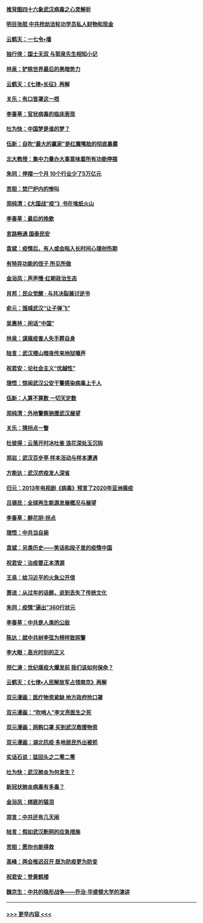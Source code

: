 #### [推背图四十六象武汉病毒之心灵解析](../pages/nsc993/n11911761.md?t=03040232) 
#### [明目张胆 中共抢劫法轮功学员私人财物和现金](../pages/nsc993/n11910262.md?t=03040232) 
#### [云鹤天：一七令▪墙](../pages/nsc993/n11910627.md?t=03040232) 
#### [独行侠：国士无双 与郭泉先生相知小记](../pages/nsc993/n11910613.md?t=03040232) 
#### [林泉：铲除世界最后的黑暗势力](../pages/nsc993/n11909320.md?t=03040232) 
#### [云鹤天：《七律▪长征》再解](../pages/nsc993/n11909327.md?t=03040232) 
#### [关乐：有口皆罩这一捂](../pages/nsc993/n11908393.md?t=03040232) 
#### [李春草：官状病毒的临床表现](../pages/nsc993/n11908339.md?t=03040232) 
#### [吐为快：中国梦是谁的梦？](../pages/nsc993/n11906564.md?t=03040232) 
#### [伍新：自吹“最大的赢家”是红魔嘴脸的彻底暴露](../pages/nsc993/n11906407.md?t=03040232) 
#### [北大教授：集中力量办大事意味着所有功能停摆](../pages/nsc993/n11904800.md?t=03040232) 
#### [朱同：停摆一个月 10个行业少了5万亿元](../pages/nsc993/n11904498.md?t=03040232) 
#### [苦胆：焚尸炉内的惨叫](../pages/nsc993/n11904479.md?t=03040232) 
#### [郑纯清：《大国战“疫”》书在堆纸火山](../pages/nsc993/n11904450.md?t=03040232) 
#### [李春草：最后的挽歌](../pages/nsc993/n11904441.md?t=03040232) 
#### [言路畅通 国泰民安](../pages/nsc993/n11904222.md?t=03040232) 
#### [袁斌：疫情后，有人或会陷入长时间心理创伤期](../pages/nsc993/n11901514.md?t=03040232) 
#### [有特异功能的侄子 所见所做](../pages/nsc993/n11901154.md?t=03040232) 
#### [金浴凤：声声慢‧红朝政治生态](../pages/nsc993/n11899553.md?t=03040232) 
#### [肖邦：民众觉醒 · 与共决裂兼讨逆书](../pages/nsc993/n11898435.md?t=03040232) 
#### [俞元：饿城武汉“让子弹飞”](../pages/nsc993/n11898344.md?t=03040232) 
#### [吴惠林：闲话“中国”](../pages/nsc993/n11898182.md?t=03040232) 
#### [林泉：谋瘟疫害人失手葬自身](../pages/nsc993/n11897892.md?t=03040232) 
#### [陆言：武汉楼山暗夜传来地狱嚎声](../pages/nsc993/n11897033.md?t=03040232) 
#### [祝君安：论社会主义“优越性”](../pages/nsc993/n11897005.md?t=03040232) 
#### [理悟：惊闻武汉公安干警感染病毒上千人](../pages/nsc993/n11896947.md?t=03040232) 
#### [伍新：人算不算数 一切天定数](../pages/nsc993/n11893372.md?t=03040232) 
#### [郑纯清：外地警察驰援武汉展望](../pages/nsc993/n11893115.md?t=03040232) 
#### [关乐：猜拐点一瞥](../pages/nsc993/n11893020.md?t=03040232) 
#### [杜彼得：云落开时冰吐鉴 浪花深处玉沉钩](../pages/nsc993/n11892107.md?t=03040232) 
#### [郑岩：武汉百步亭 样本活动与样本遭遇](../pages/nsc993/n11892310.md?t=03040232) 
#### [方能达：武汉疠疫发人深省](../pages/nsc993/n11891376.md?t=03040232) 
#### [归元：2013年电视剧《病毒》预言了2020年亚洲瘟疫](../pages/nsc993/n11891126.md?t=03040232) 
#### [吕锡民：全球再生能源发展概况与展望](../pages/nsc993/n11890613.md?t=03040232) 
#### [李春草：醉花阴·拐点](../pages/nsc993/n11890567.md?t=03040232) 
#### [理悟：中共当自毙](../pages/nsc993/n11890559.md?t=03040232) 
#### [袁斌：另类历史——笑话和段子里的疫情中国](../pages/nsc993/n11889243.md?t=03040232) 
#### [祝君安：治疫要正本清源](../pages/nsc993/n11889085.md?t=03040232) 
#### [王易：给习近平的火急公开信](../pages/nsc993/n11888225.md?t=03040232) 
#### [萧进：从过年的话题，说到丢失了传统文化](../pages/nsc993/n11887732.md?t=03040232) 
#### [朱同：疫情“逼出”360行状元](../pages/nsc993/n11887678.md?t=03040232) 
#### [李春草：中共是人类的公敌](../pages/nsc993/n11887656.md?t=03040232) 
#### [陈达：就中共树李弦为榜样致网警](../pages/nsc993/n11887625.md?t=03040232) 
#### [李大眼：高光时刻的正义](../pages/nsc993/n11887585.md?t=03040232) 
#### [邢仁涛：世纪瘟疫大爆发前 我们该如何保命？](../pages/nsc993/n11887535.md?t=03040232) 
#### [云鹤天：《七律▪人民解放军占领南京》再解](../pages/nsc993/n11887524.md?t=03040232) 
#### [双元漫画：医疗物资紧缺 地方政府抢口罩](../pages/nsc993/n11884744.md?t=03040232) 
#### [双元漫画：“吹哨人”李文亮医生之死](../pages/nsc993/n11884705.md?t=03040232) 
#### [双元漫画：网购口罩 买到武汉救援物资](../pages/nsc993/n11884670.md?t=03040232) 
#### [双元漫画：湖北抗疫 多地居民外出被抓](../pages/nsc993/n11884643.md?t=03040232) 
#### [实话石说：猛回头之二零二零](../pages/nsc993/n11883968.md?t=03040232) 
#### [吐为快：武汉肺炎为何发生？](../pages/nsc993/n11882180.md?t=03040232) 
#### [新冠状肺炎病毒有多毒？](../pages/nsc993/n11881790.md?t=03040232) 
#### [金浴凤：绑匪的猫泪](../pages/nsc993/n11880664.md?t=03040232) 
#### [郑言：中共还有几天闹](../pages/nsc993/n11880645.md?t=03040232) 
#### [陆言：假如武汉断网的应急措施](../pages/nsc993/n11880619.md?t=03040232) 
#### [苦胆：愿你也能得救](../pages/nsc993/n11880601.md?t=03040232) 
#### [高峰：两会推迟召开  既为防疫更为防变](../pages/nsc993/n11879977.md?t=03040232) 
#### [祝君安：登黄鹤楼](../pages/nsc993/n11880583.md?t=03040232) 
#### [魏京生：中共的隐形战争——乔治‧华盛顿大学的演讲](../pages/nsc993/n11879765.md?t=03040232) 

----
#### [ >>> 更早内容 <<< ](../indexes/nsc993-earlier.md)
